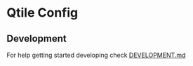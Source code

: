 # Qtile Config

## Development

For help getting started developing check [DEVELOPMENT.md](DEVELOPMENT.md)
